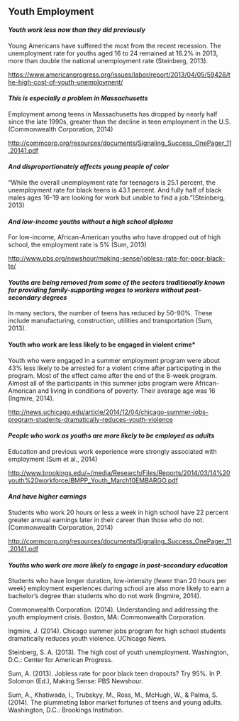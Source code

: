 ## Youth Employment

#### *Youth work less now than they did previously*

Young Americans have suffered the most from the recent recession. The unemployment rate for youths aged 16 to 24 remained at 16.2% in 2013, more than double the national unemployment rate (Steinberg, 2013).

https://www.americanprogress.org/issues/labor/report/2013/04/05/59428/the-high-cost-of-youth-unemployment/


#### *This is especially a problem in Massachusetts*

Employment among teens in Massachusetts has dropped by nearly half since the late 1990s, greater than the decline in teen employment in the U.S. (Commonwealth Corporation, 2014)

http://commcorp.org/resources/documents/Signaling_Success_OnePager_11.20141.pdf


#### *And disproportionately affects young people of color*

“While the overall unemployment rate for teenagers is 25.1 percent, the unemployment rate for black teens is 43.1 percent. And fully half of black males ages 16–19 are looking for work but unable to find a job.”(Steinberg, 2013)


#### *And low-income youths without a high school diploma*

For low-income, African-American youths who have dropped out of high school, the employment rate is 5% (Sum, 2013)

http://www.pbs.org/newshour/making-sense/jobless-rate-for-poor-black-te/


#### *Youths are being removed from some of the sectors traditionally known for providing family-supporting wages to workers without post-secondary degrees*

In many sectors, the number of teens has reduced by 50-90%. These include manufacturing, construction, utilities and transportation (Sum, 2013).


#### Youth who work are less likely to be engaged in violent crime*

Youth who were engaged in a summer employment program were about 43% less likely to be arrested for a violent crime after participating in the program. Most of the effect came after the end of the 8-week program. Almost all of the participants in this summer jobs program were African-American and living in conditions of poverty. Their average age was 16  (Ingmire, 2014).

http://news.uchicago.edu/article/2014/12/04/chicago-summer-jobs-program-students-dramatically-reduces-youth-violence


#### *People who work as youths are more likely to be employed as adults*

Education and previous work experience were strongly associated with employment (Sum et al., 2014)

http://www.brookings.edu/~/media/Research/Files/Reports/2014/03/14%20youth%20workforce/BMPP_Youth_March10EMBARGO.pdf


#### *And have higher earnings*

Students who work 20 hours or less a week in high school have 22 percent greater annual earnings later in their career than those who do not. (Commonwealth Corporation, 2014)

http://commcorp.org/resources/documents/Signaling_Success_OnePager_11.20141.pdf


#### *Youths who work are more likely to engage in post-secondary education*

Students who have longer duration, low-intensity (fewer than 20 hours per week) employment experiences during school are also more likely to earn a bachelor’s degree than students who do not work (Ingmire, 2014).

 

 


Commonwealth Corporation. (2014). Understanding and addressing the youth employment crisis. Boston, MA: Commonwealth Corporation.

Ingmire, J. (2014). Chicago summer jobs program for high school students dramatically reduces youth violence. UChicago News.

Steinberg, S. A. (2013). The high cost of youth unemployment. Washington, D.C.: Center for American Progress.

Sum, A. (2013). Jobless rate for poor black teen dropouts? Try 95%. In P. Solomon (Ed.), Making Sense: PBS Newshour.

Sum, A., Khatiwada, I., Trubskyy, M., Ross, M., McHugh, W., & Palma, S. (2014). The plummeting labor market fortunes of teens and young adults. Washington, D.C.: Brookings Institution.
